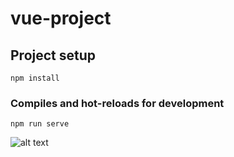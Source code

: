 # vue-project

## Project setup
```
npm install
```

### Compiles and hot-reloads for development
```
npm run serve
```
![alt text](TodoApp/src/SS1-Vue.png)
